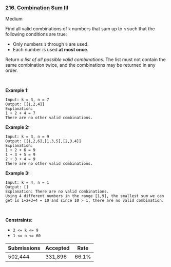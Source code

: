 ### [216. Combination Sum III](https://leetcode.com/problems/combination-sum-iii/)

Medium

Find all valid combinations of `` k `` numbers that sum up to `` n `` such that the following conditions are true:

*   Only numbers `` 1 `` through `` 9 `` are used.
*   Each number is used __at most once__.

Return _a list of all possible valid combinations_. The list must not contain the same combination twice, and the combinations may be returned in any order.

 

__Example 1:__

```
Input: k = 3, n = 7
Output: [[1,2,4]]
Explanation:
1 + 2 + 4 = 7
There are no other valid combinations.
```

__Example 2:__

```
Input: k = 3, n = 9
Output: [[1,2,6],[1,3,5],[2,3,4]]
Explanation:
1 + 2 + 6 = 9
1 + 3 + 5 = 9
2 + 3 + 4 = 9
There are no other valid combinations.
```

__Example 3:__

```
Input: k = 4, n = 1
Output: []
Explanation: There are no valid combinations.
Using 4 different numbers in the range [1,9], the smallest sum we can get is 1+2+3+4 = 10 and since 10 > 1, there are no valid combination.
```

 

__Constraints:__

*   `` 2 <= k <= 9 ``
*   `` 1 <= n <= 60 ``

| Submissions    | Accepted     | Rate   |
| -------------- | ------------ | ------ |
| 502,444 | 331,896 | 66.1% |